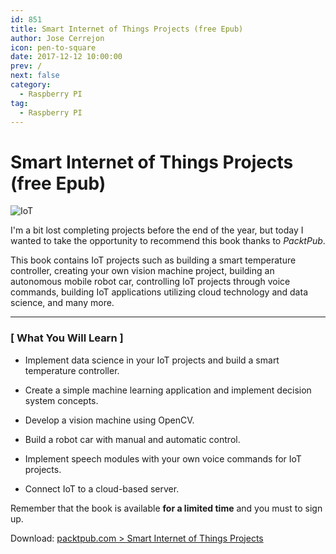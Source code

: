 ```yaml
---
id: 851
title: Smart Internet of Things Projects (free Epub)
author: Jose Cerrejon
icon: pen-to-square
date: 2017-12-12 10:00:00
prev: /
next: false
category:
  - Raspberry PI
tag:
  - Raspberry PI
---
```


# Smart Internet of Things Projects (free Epub)

![IoT](/images/2017/12/packpubiot.png)

I'm a bit lost completing projects before the end of the year, but today I wanted to take the opportunity to recommend this book thanks to *PacktPub*.

This book contains IoT projects such as building a smart temperature controller, creating your own vision machine project, building an autonomous mobile robot car, controlling IoT projects through voice commands, building IoT applications utilizing cloud technology and data science, and many more.

- - -
###  [ What You Will Learn ]

* Implement data science in your IoT projects and build a smart temperature controller.

* Create a simple machine learning application and implement decision system concepts.

* Develop a vision machine using OpenCV.

* Build a robot car with manual and automatic control.

* Implement speech modules with your own voice commands for IoT projects.

* Connect IoT to a cloud-based server.

Remember that the book is available **for a limited time** and you must to sign up.

Download: [packtpub.com > Smart Internet of Things Projects](https://www.packtpub.com/packt/offers/free-learning)